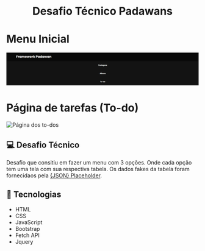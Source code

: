 <h1 align="center">
    Desafio Técnico Padawans
</h1>

# Menu Inicial
<img src="/img/menu1.png" alt="Menu inicial">

# Página de tarefas (To-do)
<img src="/img/pagina-todo.png" alt="Página dos to-dos">

## 💻 Desafio Técnico

Desafio que consitiu em fazer um menu com 3 opções. Onde cada opção tem uma tela com sua respectiva tabela. 
Os dados fakes da tabela foram fornecidaos pela [{JSON} Placeholder](https://jsonplaceholder.typicode.com/).

## 🚀 Tecnologias

- HTML
- CSS
- JavaScript
- Bootstrap
- Fetch API 
- Jquery

